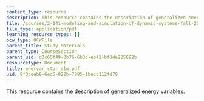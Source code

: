 ```yaml
---
content_type: resource
description: This resource contains the description of generalized energy variables.
file: /courses/2-141-modeling-and-simulation-of-dynamic-systems-fall-2006/9f3ceeb86ed5922b79851becc112fd79_enervar_stor_elm.pdf
file_type: application/pdf
learning_resource_types: []
ocw_type: OCWFile
parent_title: Study Materials
parent_type: CourseSection
parent_uid: d3c65f49-3b76-6b3c-eb42-bf3de285892b
resourcetype: Document
title: enervar_stor_elm.pdf
uid: 9f3ceeb8-6ed5-922b-7985-1becc112fd79
---
```

This resource contains the description of generalized energy variables.

